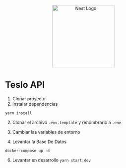 <p align="center">
  <a href="http://nestjs.com/" target="blank"><img src="https://nestjs.com/img/logo-small.svg" width="200" alt="Nest Logo" /></a>
</p>

# Teslo API

1. Clonar proyecto
2. instalar dependencias
```
yarn install
```
2. Clonar el archivo ``` .env.template ``` y renombrarlo a ``` .env ```

3. Cambiar las variables de entorno 

4. Levantar la Base De Datos
```
docker-compose up -d
```
6. Levantar en desarrollo ``` yarn start:dev ```